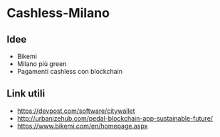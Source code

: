 # Cashless-Milano

## Idee
* Bikemi
* Milano più green
* Pagamenti cashless con blockchain

## Link utili
* https://devpost.com/software/citywallet
* http://urbanizehub.com/pedal-blockchain-app-sustainable-future/
* https://www.bikemi.com/en/homepage.aspx
